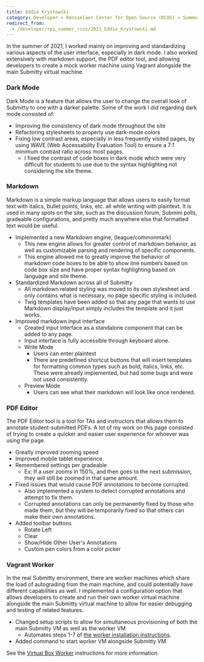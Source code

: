 ```yaml
---
title: Eddie Krystowski
category: Developer > Rensselaer Center for Open Source (RCOS) > Summer 2021
redirect_from:
  - /developer/rpi_summer_rcos/2021_Eddie_Krystowski.md
---
```


In the summer of 2021, I worked mainly on improving and standardizing various aspects of the user interface, especially in dark mode. I also worked extensively with markdown support, the PDF editor tool, and allowing developers to create a mock worker machine using Vagrant alongside the main Submitty virtual machine.

### Dark Mode
Dark Mode is a feature that allows the user to change the overall look of Submitty to one with a darker palette. Some of the work I did regarding dark mode consisted of:
- Improving the consistency of dark mode throughout the site
- Refactoring stylesheets to properly use dark-mode colors
- Fixing low contrast areas, especially in less frequently visited pages, by using WAVE (Web Accessability Evaluation Tool) to ensure a 7:1 minimum contrast ratio across most pages.
    - I fixed the contrast of code boxes in dark mode which were very difficult for students to use due to the syntax highlighting not considering the site theme.


### Markdown
Markdown is a simple markup language that allows users to easily format text with italics, bullet points, links, etc. all while writing with plaintext. It is used in many spots on the site, such as the discussion forum, Submini polls, gradeable configurations, and pretty much anywhere else that formatted text would be useful. 

- Implemented a new Markdown engine, (league/commonmark)
    - This new engine allows for greater control of markdown behavior, as well as customizable parsing and rendering of specific components.
    - This engine allowed me to greatly improve the behavior of markdown code boxes to be able to show line numbers based on code box size and have proper syntax highlighting based on language and site theme.
- Standardized Markdown across all of Submitty
    - All markdown related styling was moved to its own stylesheet and only contains what is necessary, no page specific styling is included.
    - Twig templates have been added so that any page that wants to use Markdown display/input simply includes the template and it just works.
- Improved markdown input interface
    - Created input interface as a standalone component that can be added to any page.
    - Input interface is fully accessible through keyboard alone.
    - Write Mode
        - Users can enter plaintext
        - There are predefined shortcut buttons that will insert templates for formatting common types such as bold, italics, links, etc. These were already implemented, but had some bugs and were not used consistently.
    - Preview Mode
        - Users can see what their markdown will look like once rendered.

### PDF Editor
The PDF Editor tool is a tool for TAs and instructors that allows them to annotate student-submitted PDFs. A lot of my work on this page consisted of trying to create a quicker and easier user experience for whoever was using the page.

- Greatly improved zooming speed
- Improved mobile tablet experience
- Remembered settings per gradeable
    - Ex: If a user zooms in 150%, and then goes to the next submission, they will still be zoomed in that same amount.
- Fixed issues that would cause PDF annotations to become corrupted.
    - Also implemented a system to detect corrupted annotations and attempt to fix them.
    - Corrupted annotations can only be permanently fixed by those who made them, but they will be temporarily fixed so that others can make their own annotations.
- Added toolbar buttons
    - Rotate Left
    - Clear
    - Show/Hide Other User's Annotations
    - Custom pen colors from a color picker

### Vagrant Worker
In the real Submitty environment, there are worker machines which share the load of autograding from the main machine, and could potentially have different capabilities as well. I implemented a configuration option that allows developers to create and run their own worker virtual machine alongside the main Submitty virtual machine to allow for easier debugging and testing of related features.

- Changed setup scripts to allow for simultaneous provisioning of both the main Submitty VM as well as the worker VM
    - Automates steps 1-7 of [the worker installation instructions](https://submitty.org/sysadmin/worker_installation).
- Added command to start worker VM alongside Submitty VM

See the [Virtual Box Worker](http://localhost:4000/developer/worker_vm) instructions for more information.